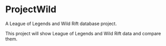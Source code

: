 # ProjectWild
A League of Legends and Wild Rift database project.


This project will show League of Legends and Wild Rift data and compare them.
